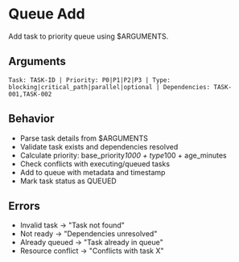 # Queue Add

Add task to priority queue using $ARGUMENTS.

## Arguments
`Task: TASK-ID | Priority: P0|P1|P2|P3 | Type: blocking|critical_path|parallel|optional | Dependencies: TASK-001,TASK-002`

## Behavior
- Parse task details from $ARGUMENTS
- Validate task exists and dependencies resolved
- Calculate priority: base_priority*1000 + type*100 + age_minutes
- Check conflicts with executing/queued tasks
- Add to queue with metadata and timestamp
- Mark task status as QUEUED

## Errors
- Invalid task → "Task not found"
- Not ready → "Dependencies unresolved"
- Already queued → "Task already in queue"
- Resource conflict → "Conflicts with task X"